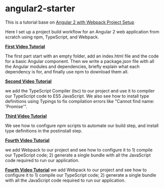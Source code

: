 # angular2-starter

This is a tutorial base on [Angular 2 with Webpack Project Setup](https://www.youtube.com/watch?v=HTFZPF6iixA&list=PLgGUMhSgtxJyIQ4vI3BzlCzZLHL79Ew6p)

Here I set up a project build workflow for an Angular 2 web application from scratch using npm, TypeScript, and Webpack.

[**First Video Tutorial**](https://www.youtube.com/watch?v=HTFZPF6iixA)

The first part start with an empty folder, add an index.html file and the code for a basic Angular component. 
Then we write a package.json file with all the Angular modules and dependencies, briefly explain what each dependency is for, 
and finally use npm to download them all.

[**Second Video Tutorial**](https://www.youtube.com/watch?v=4i1nLrqMR14)

we add the TypeScript Compiler (tsc) to our project and use it to compiler our TypeScript code to ES5 JavaScript. 
We also see how to install type definitions using Typings to fix compilation errors like "Cannot find name: 'Promise'".


[**Third Video Tutorial**](https://www.youtube.com/watch?v=IsBblYt2LUw)

We see how to configure npm scripts to automate our build step, and install type definitions in the postinstall step.

[**Fourth Video Tutorial**](https://www.youtube.com/watch?v=oZBuiqovOZ0)

we add Webpack to our project and see how to configure it to 1) compile our TypeScript code; 2) generate a single bundle with all the JavaScript code required to run our application.

[**Fourth Video Tutorial**](https://www.youtube.com/watch?v=oZBuiqovOZ0)
we add Webpack to our project and see how to configure it to 1) compile our TypeScript code; 2) generate a single bundle with all the JavaScript code required to run our application.





